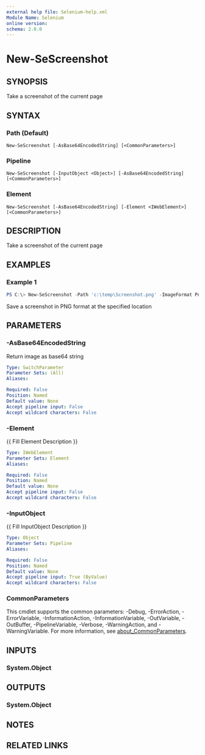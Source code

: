```yaml
---
external help file: Selenium-help.xml
Module Name: Selenium
online version:
schema: 2.0.0
---
```


# New-SeScreenshot

## SYNOPSIS
Take a screenshot of the current page

## SYNTAX

### Path (Default)
```
New-SeScreenshot [-AsBase64EncodedString] [<CommonParameters>]
```

### Pipeline
```
New-SeScreenshot [-InputObject <Object>] [-AsBase64EncodedString] [<CommonParameters>]
```

### Element
```
New-SeScreenshot [-AsBase64EncodedString] [-Element <IWebElement>] [<CommonParameters>]
```

## DESCRIPTION
Take a screenshot of the current page

## EXAMPLES

### Example 1
```powershell
PS C:\> New-SeScreenshot -Path 'c:\temp\Screenshot.png' -ImageFormat Png
```

Save a screenshot in PNG format at the specified location

## PARAMETERS

### -AsBase64EncodedString
Return image as base64 string

```yaml
Type: SwitchParameter
Parameter Sets: (All)
Aliases:

Required: False
Position: Named
Default value: None
Accept pipeline input: False
Accept wildcard characters: False
```

### -Element
{{ Fill Element Description }}

```yaml
Type: IWebElement
Parameter Sets: Element
Aliases:

Required: False
Position: Named
Default value: None
Accept pipeline input: False
Accept wildcard characters: False
```

### -InputObject
{{ Fill InputObject Description }}

```yaml
Type: Object
Parameter Sets: Pipeline
Aliases:

Required: False
Position: Named
Default value: None
Accept pipeline input: True (ByValue)
Accept wildcard characters: False
```

### CommonParameters
This cmdlet supports the common parameters: -Debug, -ErrorAction, -ErrorVariable, -InformationAction, -InformationVariable, -OutVariable, -OutBuffer, -PipelineVariable, -Verbose, -WarningAction, and -WarningVariable. For more information, see [about_CommonParameters](http://go.microsoft.com/fwlink/?LinkID=113216).

## INPUTS

### System.Object

## OUTPUTS

### System.Object
## NOTES

## RELATED LINKS
